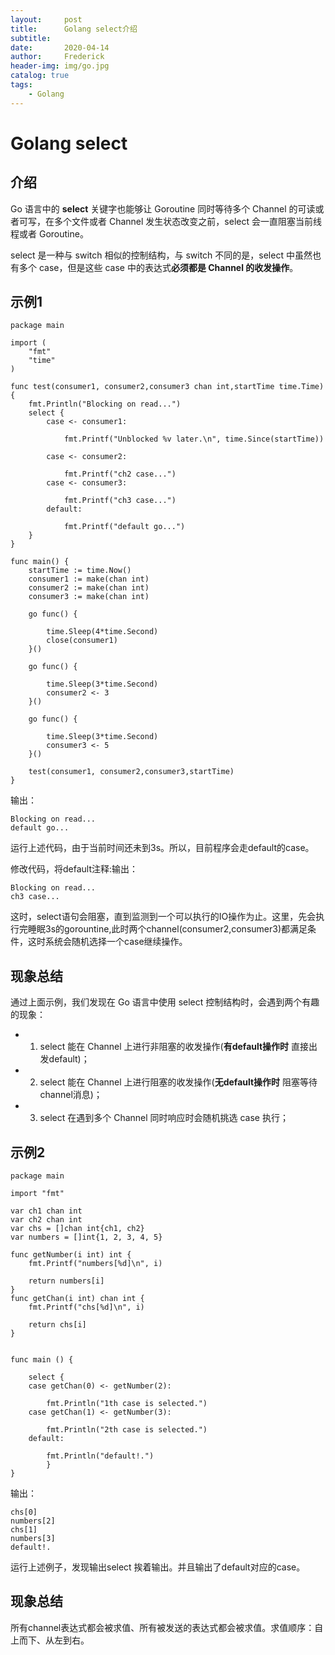 ```yaml
---
layout:     post
title:      Golang select介绍
subtitle:   
date:       2020-04-14
author:     Frederick
header-img: img/go.jpg
catalog: true
tags:
    - Golang
---
```


# Golang select

## 介绍

Go 语言中的 **select** 关键字也能够让 Goroutine 同时等待多个 Channel 的可读或者可写，在多个文件或者 Channel 发生状态改变之前，select 会一直阻塞当前线程或者 Goroutine。

select 是一种与 switch 相似的控制结构，与 switch 不同的是，select 中虽然也有多个 case，但是这些 case 中的表达式**必须都是 Channel 的收发操作**。

## 示例1

    package main

    import (
        "fmt"
        "time"
    )

    func test(consumer1, consumer2,consumer3 chan int,startTime time.Time) {
        fmt.Println("Blocking on read...")
        select {
            case <- consumer1:

                fmt.Printf("Unblocked %v later.\n", time.Since(startTime))

            case <- consumer2:

                fmt.Printf("ch2 case...")
            case <- consumer3:

                fmt.Printf("ch3 case...")
            default:

                fmt.Printf("default go...")
        }
    }

    func main() {
        startTime := time.Now()
        consumer1 := make(chan int)
        consumer2 := make(chan int)
        consumer3 := make(chan int)

        go func() {

            time.Sleep(4*time.Second)
            close(consumer1)
        }()

        go func() {

            time.Sleep(3*time.Second)
            consumer2 <- 3
        }()

        go func() {

            time.Sleep(3*time.Second)
            consumer3 <- 5
        }()
        
        test(consumer1, consumer2,consumer3,startTime)
    }

输出：

    Blocking on read...
    default go...

运行上述代码，由于当前时间还未到3s。所以，目前程序会走default的case。

修改代码，将default注释:输出：

    Blocking on read...
    ch3 case...

这时，select语句会阻塞，直到监测到一个可以执行的IO操作为止。这里，先会执行完睡眠3s的gorountine,此时两个channel(consumer2,consumer3)都满足条件，这时系统会随机选择一个case继续操作。

## 现象总结

通过上面示例，我们发现在 Go 语言中使用 select 控制结构时，会遇到两个有趣的现象：

- 1. select 能在 Channel 上进行非阻塞的收发操作(**有default操作时** 直接出发default)；
- 2. select 能在 Channel 上进行阻塞的收发操作(**无default操作时** 阻塞等待channel消息)；
- 3. select 在遇到多个 Channel 同时响应时会随机挑选 case 执行；

## 示例2

    package main

    import "fmt"

    var ch1 chan int
    var ch2 chan int
    var chs = []chan int{ch1, ch2}
    var numbers = []int{1, 2, 3, 4, 5}

    func getNumber(i int) int {
        fmt.Printf("numbers[%d]\n", i)

        return numbers[i]
    }
    func getChan(i int) chan int {
        fmt.Printf("chs[%d]\n", i)

        return chs[i]
    }


    func main () {

        select {
        case getChan(0) <- getNumber(2):

            fmt.Println("1th case is selected.")
        case getChan(1) <- getNumber(3):

            fmt.Println("2th case is selected.")
        default:

            fmt.Println("default!.")
            }
    }

输出：

    chs[0]
    numbers[2]
    chs[1]
    numbers[3]
    default!.

运行上述例子，发现输出select 挨着输出。并且输出了default对应的case。

## 现象总结

所有channel表达式都会被求值、所有被发送的表达式都会被求值。求值顺序：自上而下、从左到右。